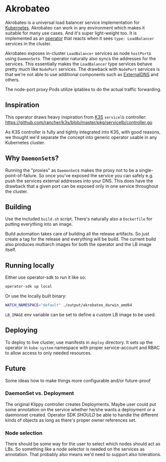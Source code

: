 # Akrobateo

Akrobateo is a universal load balancer service implementation for [Kubernetes](https://kubernetes.io/). Akrobateo can work in any environment which makes it suitable for many use cases. And it's super light-weight too. It is implemented as an [operator](https://github.com/operator-framework/operator-sdk) that reacts when it sees `type: LoadBalancer` services in the cluster.

Akrobateo exposes in-cluster `LoadBalancer` services as node `hostPort`s using `DaemonSet`s. The operator naturally also syncs the addresses for the services. This essentially makes the `LoadBalancer` type services behave pretty much like `NodePort` services. The drawback with `NodePort` services is that we're not able to use additional components such as [ExternalDNS](https://github.com/kubernetes-incubator/external-dns) and others.

The node-port proxy Pods utilize iptables to do the actual traffic forwarding.

## Inspiration

This operator draws heavy inspiration from [K3S](https://github.com/rancher/k3s) `servicelb` controller: https://github.com/rancher/k3s/blob/master/pkg/servicelb/controller.go

As K3S controller is fully and tightly integrated into K3S, with good reasons, we thought we'd separate the concept into generic operator usable in any Kubernetes cluster.

## Why `DaemonSet`s?

Running the "proxies" as `DaemonSet`s makes the proxy not to be a single-point-of-failure. So once you've exposed the service you can safely e.g. push the services external addresses into your DNS. This does have the drawback that a given port can be exposed only in one service throughout the cluster.

## Building

Use the included `build.sh` script. There's naturally also a `Dockerfile` for putting everything into an image.

Build automation takes care of building all the release artifacts. So just create a tag for the release and everything will be build. The current build also produces multiarch images for both the operator and the LB image itself.

## Running locally

Either use operator-sdk to run it like so:
```sh
operator-sdk up local
```

Or use the locally built binary:
```sh
WATCH_NAMESPACE="default" ./output/akrobateo_darwin_amd64
```

`LB_IMAGE` env variable can be set to define a custom LB image to be used.

## Deploying

To deploy to live cluster, use manifests in `deploy` directory. It sets up the operator in `kube-system` namespace with proper service-account and RBAC to allow access to only needed resources.

## Future

Some ideas how to make things more configurable and/or future-proof

### DaemonSet vs. Deployment

The original Klippy controller creates Deployments. Maybe user could put some annotation on the service whether he/she wants a deployment or a daemonset created. Operator SDK _SHOULD_ be able to handle the different kinds of objects as long as there's proper owner references set.

### Node selection

There should be some way for the user to select which nodes should act as LBs. So something like a node selector is needed on the services as annotation. That probably also means we'd need to support also tolerations.
